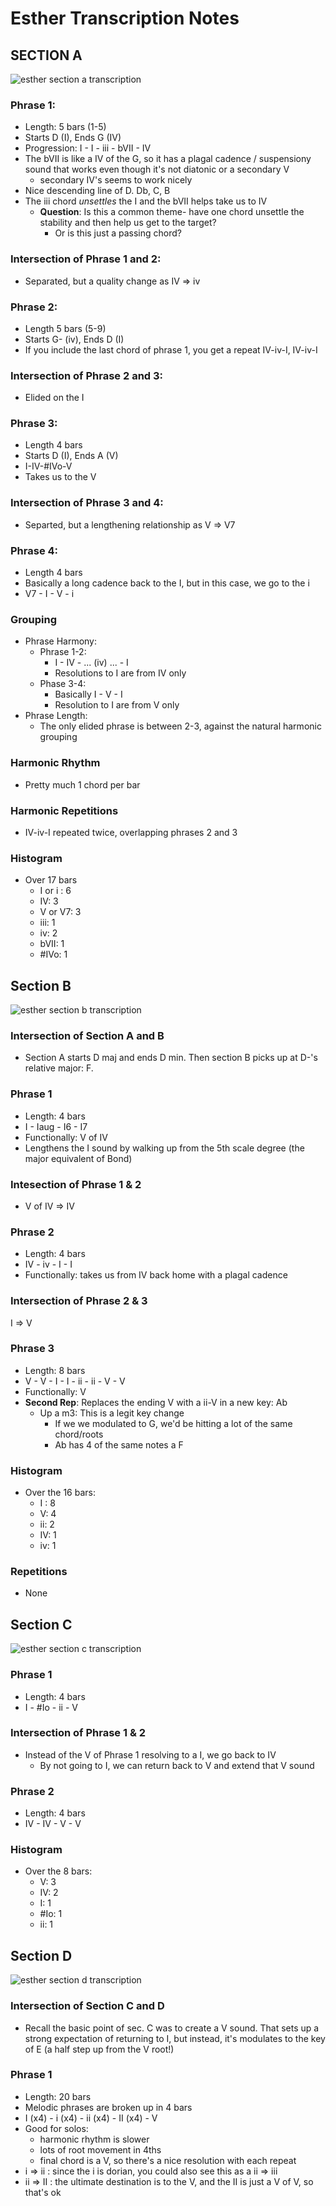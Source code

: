 Esther Transcription Notes
====================

## SECTION A

![esther section a transcription](/resources/docs/music/esther-sec-a.png)

### Phrase 1: 
- Length: 5 bars (1-5)
- Starts D (I), Ends G (IV)
- Progression: I - I - iii - bVII - IV
- The bVII is like a IV of the G, so it has a plagal cadence / suspensiony sound that works even though it's not diatonic or a secondary V
    - secondary IV's seems to work nicely
- Nice descending line of D. Db, C, B
- The iii chord *unsettles* the I and the bVII helps take us to IV  
    - **Question**: Is this a common theme- have one chord unsettle the stability and then help us get to the target?
        - Or is this just a passing chord?

### Intersection of Phrase 1 and 2:
- Separated, but a quality change as IV => iv

### Phrase 2:
- Length 5 bars (5-9)
- Starts G- (iv), Ends D (I)
- If you include the last chord of phrase 1, you get a repeat IV-iv-I, IV-iv-I

### Intersection of Phrase 2 and 3:
- Elided on the I

### Phrase 3:
- Length 4 bars
- Starts D (I), Ends A (V)
- I-IV-#IVo-V
- Takes us to the V

### Intersection of Phrase 3 and 4:
- Separted, but a lengthening relationship as V => V7

### Phrase 4:
- Length 4 bars
- Basically a long cadence back to the I, but in this case, we go to the i
- V7 - I - V - i

### Grouping
- Phrase Harmony:
    - Phrase 1-2:
        - I - IV - ... (iv) ... - I
        - Resolutions to I are from IV only    
    - Phase 3-4:
        - Basically I - V - I
        - Resolution to I are from V only
- Phrase Length:
    - The only elided phrase is between 2-3, against the natural harmonic grouping

### Harmonic Rhythm
- Pretty much 1 chord per bar

### Harmonic Repetitions
- IV-iv-I repeated twice, overlapping phrases 2 and 3 

### Histogram
- Over 17 bars
    - I or i :  6
    - IV:       3
    - V or V7:  3
    - iii:      1
    - iv:       2
    - bVII:     1
    - #IVo:     1

## Section B

![esther section b transcription](/resources/docs/music/esther-sec-b.png)

### Intersection of Section A and B
- Section A starts D maj and ends D min.  Then section B picks up at D-'s relative major: F.

### Phrase 1
- Length: 4 bars
- I - Iaug - I6 - I7
- Functionally: V of IV 
- Lengthens the I sound by walking up from the 5th scale degree (the major equivalent of Bond)

### Intesection of Phrase 1 & 2
- V of IV => IV

### Phrase 2
- Length: 4 bars
- IV - iv - I - I
- Functionally: takes us from IV back home with a plagal cadence

### Intersection of Phrase 2 & 3
I => V

### Phrase 3
- Length: 8 bars
- V - V - I - I - ii - ii - V - V
- Functionally: V
- **Second Rep**: Replaces the ending V with a ii-V in a new key: Ab
    - Up a m3: This is a legit key change
        - If we we modulated to G, we'd be hitting a lot of the same chord/roots
        - Ab has 4 of the same notes a F

### Histogram
- Over the 16 bars:
    - I :   8
    - V:    4
    - ii:   2
    - IV:   1
    - iv:   1

### Repetitions
- None

## Section C

![esther section c transcription](/resources/docs/music/esther-sec-c.png)

### Phrase 1
- Length: 4 bars
- I - #Io - ii - V

### Intersection of Phrase 1 & 2
- Instead of the V of Phrase 1 resolving to a I, we go back to IV
    - By not going to I, we can return back to V and extend that V sound

### Phrase 2
- Length: 4 bars
- IV - IV - V - V

### Histogram
- Over the 8 bars:
    - V:    3
    - IV:   2
    - I:    1
    - #Io:  1
    - ii:   1

## Section D

![esther section d transcription](/resources/docs/music/esther-sec-d.png)

### Intersection of Section C and D
- Recall the basic point of sec. C was to create a V sound.  That sets up a strong expectation of returning to I, but instead, it's modulates to the key of E (a half step up from the V root!)

### Phrase 1
- Length: 20 bars
- Melodic phrases are broken up in 4 bars
- I (x4) - i (x4) - ii (x4) - II (x4) - V
- Good for solos:
    - harmonic rhythm is slower
    - lots of root movement in 4ths
    - final chord is a V, so there's a nice resolution with each repeat 
- i =>  ii : since the i is dorian, you could also see this as a ii => iii
- ii => II : the ultimate destination is to the V, and the II is just a V of V, so that's ok
